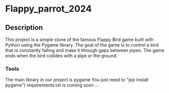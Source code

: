# Flappy_parrot_2024
## Description
This project is a simple clone of the famous Flappy Bird game built with Python using the Pygame library. The goal of the game is to control a bird that is constantly falling and make it through gaps between pipes. The game ends when the bird collides with a pipe or the ground.


### Tools
The main library in our project is pygame
You just need to "pip install pygame")
requirements.txt is coming soon ...


